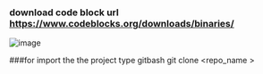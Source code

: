 ### download code block url https://www.codeblocks.org/downloads/binaries/


![image](https://github.com/amitprakash24/NewStartHub/assets/124665754/00a81492-fa05-479b-9caa-3f4b6d53edef)


###for import the the project type gitbash git clone <repo_name >
